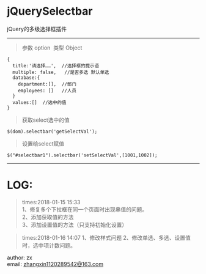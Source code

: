 # jQuerySelectbar
jQuery的多级选择框插件
***
>参数 option  类型 Object   
  
    {  
      title:'请选择……',  //选择框的提示语  
      multiple: false,   //是否多选 默认单选  
      database:{  
        department:[],  //部门  
        employees: []   //人员  
      }  
      values:[]  //选中的值
    }
  
>获取select选中的值

    $(dom).selectbar('getSelectVal');

>设置给select赋值
    
    $("#selectbar1").selectbar('setSelectVal',[1001,1002]);
***
LOG: 
=== 
>times:2018-01-15 15:33  
  1、修复多个下拉框在同一个页面时出现串值的问题。  
  2、添加获取值的方法  
  3、添加设置值的方法（只支持初始化设置）

>times:2018-01-16 14:07
1、修改样式问题
2、修改单选、多选、设置值时，选中项计数问题。


author: zx  
email: zhangxin1120289542@163.com
